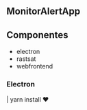 <!-- slide -->
## MonitorAlertApp

<!-- slide -->
## Componentes 
-   electron
-   rastsat
-   webfrontend

### Electron
| yarn install :heart:

